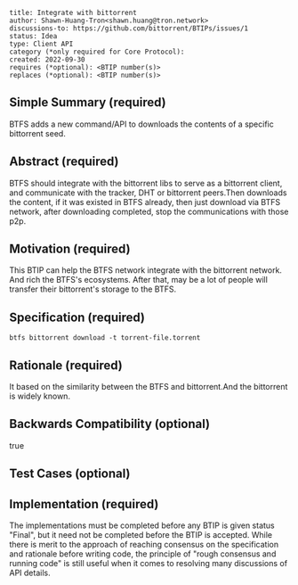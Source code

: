 
```btip: <to be assigned>
title: Integrate with bittorrent
author: Shawn-Huang-Tron<shawn.huang@tron.network>
discussions-to: https://github.com/bittorrent/BTIPs/issues/1
status: Idea
type: Client API
category (*only required for Core Protocol):
created: 2022-09-30
requires (*optional): <BTIP number(s)>
replaces (*optional): <BTIP number(s)>
```

## Simple Summary (required)

BTFS adds a new command/API to downloads the contents of a specific bittorrent seed.

## Abstract (required)

BTFS should integrate with the bittorrent libs to serve as a bittorrent client, and communicate with the tracker, DHT or bittorrent peers.Then downloads the content, if it was existed in BTFS already, then just download via BTFS network, after downloading completed, stop the communications with those p2p.

## Motivation (required)

This BTIP can help the BTFS network integrate with the bittorrent network. And rich the BTFS's ecosystems. After that, may be a lot of people will transfer their bittorrent's storage to the BTFS.

## Specification (required)

```shell
btfs bittorrent download -t torrent-file.torrent
```

## Rationale (required)

It based on the similarity between the BTFS and bittorrent.And the bittorrent is widely known.

## Backwards Compatibility (optional)

true

## Test Cases (optional)



## Implementation (required)

The implementations must be completed before any BTIP is given status "Final", but it need not be completed before the BTIP is accepted. While there is merit to the approach of reaching consensus on the specification and rationale before writing code, the principle of "rough consensus and running code" is still useful when it comes to resolving many discussions of API details.
